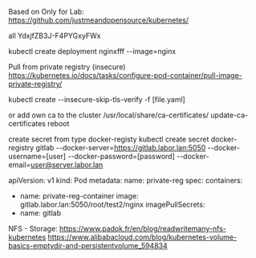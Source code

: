 Based on Only for Lab: https://github.com/justmeandopensource/kubernetes/

all YdxjfZB3J-F4PYGxyFWx

kubectl create deployment nginxfff --image=nginx


Pull from private registry (insecure)
https://kubernetes.io/docs/tasks/configure-pod-container/pull-image-private-registry/


kubectl create --insecure-skip-tls-verify -f [file.yaml]

or add own ca to the cluster
/usr/local/share/ca-certificates/
update-ca-certificates
reboot

create secret from type docker-registy
kubectl create secret docker-registry gitlab --docker-server=https://gitlab.labor.lan:5050 --docker-username=[user] --docker-password=[password] --docker-email=user@server.labor.lan

apiVersion: v1
kind: Pod
metadata:
  name: private-reg
spec:
  containers:
  - name: private-reg-container
    image: gitlab.labor.lan:5050/root/test2/nginx
  imagePullSecrets:
  - name: gitlab

  NFS - Storage:
  https://www.padok.fr/en/blog/readwritemany-nfs-kubernetes
  https://www.alibabacloud.com/blog/kubernetes-volume-basics-emptydir-and-persistentvolume_594834
  